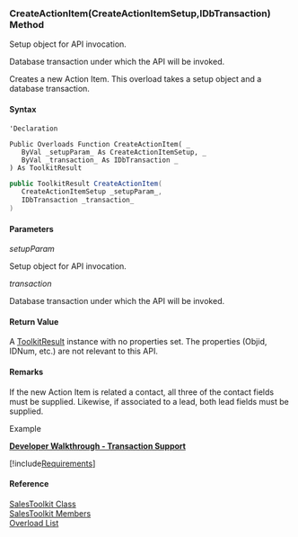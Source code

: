 ﻿### CreateActionItem(CreateActionItemSetup,IDbTransaction) Method

Setup object for API invocation.

Database transaction under which the API will be invoked.

Creates a new Action Item. This overload takes a setup object and a database transaction.

#### Syntax

```vbnet
'Declaration

Public Overloads Function CreateActionItem( _
   ByVal _setupParam_ As CreateActionItemSetup, _
   ByVal _transaction_ As IDbTransaction _
) As ToolkitResult
```

```csharp
public ToolkitResult CreateActionItem( 
   CreateActionItemSetup _setupParam_,
   IDbTransaction _transaction_
)
```

#### Parameters

_setupParam_

Setup object for API invocation.

_transaction_

Database transaction under which the API will be invoked.

#### Return Value

A [ToolkitResult](FChoice.Toolkits.Clarify~FChoice.Toolkits.Clarify.ToolkitResult.md) instance with no properties set. The properties (Objid, IDNum, etc.) are not relevant to this API.

#### Remarks

If the new Action Item is related a contact, all three of the contact fields must be supplied. Likewise, if associated to a lead, both lead fields must be supplied.

Example

[**Developer Walkthrough - Transaction Support**](../articles/walkthroughs/transaction.md)

[!include[Requirements](../partials/requirements.md)]

#### Reference

[SalesToolkit Class](FChoice.Toolkits.Clarify~FChoice.Toolkits.Clarify.Sales.SalesToolkit.md)  
[SalesToolkit Members](FChoice.Toolkits.Clarify~FChoice.Toolkits.Clarify.Sales.SalesToolkit_members.md)  
[Overload List](FChoice.Toolkits.Clarify~FChoice.Toolkits.Clarify.Sales.SalesToolkit~CreateActionItem.md)